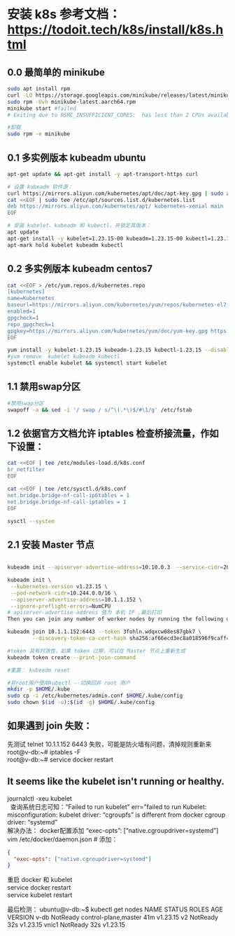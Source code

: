 # 安装 k8s  参考文档： https://todoit.tech/k8s/install/k8s.html

## 0.0 最简单的 minikube

```sh
sudo apt install rpm
curl -LO https://storage.googleapis.com/minikube/releases/latest/minikube-latest.aarch64.rpm
sudo rpm -Uvh minikube-latest.aarch64.rpm
minikube start #failed 
# Exiting due to RSRC_INSUFFICIENT_CORES:  has less than 2 CPUs available, but Kubernetes requires at least 2 to be available

#卸载
sudo rpm -e minikube
```

## 0.1 多实例版本  kubeadm ubuntu

```sh
apt-get update && apt-get install -y apt-transport-https curl

# 设置 kubeadm 软件源：
curl https://mirrors.aliyun.com/kubernetes/apt/doc/apt-key.gpg | sudo apt-key add -
cat <<EOF | sudo tee /etc/apt/sources.list.d/kubernetes.list
deb https://mirrors.aliyun.com/kubernetes/apt/ kubernetes-xenial main
EOF

# 安装 kubelet、kubeadm 和 kubectl，并锁定其版本：
apt update
apt-get install -y kubelet=1.23.15-00 kubeadm=1.23.15-00 kubectl=1.23.15-00
apt-mark hold kubelet kubeadm kubectl
```

## 0.2 多实例版本  kubeadm centos7
```sh
cat <<EOF > /etc/yum.repos.d/kubernetes.repo
[kubernetes]
name=Kubernetes
baseurl=https://mirrors.aliyun.com/kubernetes/yum/repos/kubernetes-el7-x86_64/
enabled=1
gpgcheck=1
repo_gpgcheck=1
gpgkey=https://mirrors.aliyun.com/kubernetes/yum/doc/yum-key.gpg https://mirrors.aliyun.com/kubernetes/yum/doc/rpm-package-key.gpg
EOF

yum install -y kubelet-1.23.15 kubeadm-1.23.15 kubectl-1.23.15 --disableexcludes=kubernetes
#yum remove  kubelet kubeadm kubectl
systemctl enable kubelet && systemctl start kubelet
```

## 1.1 禁用swap分区
```sh
#禁用swap分区
swapoff -a && sed -i '/ swap / s/^\(.*\)$/#\1/g' /etc/fstab
```

## 1.2 依据官方文档允许 iptables 检查桥接流量，作如下设置：

```sh
cat <<EOF | tee /etc/modules-load.d/k8s.conf
br_netfilter
EOF

cat <<EOF | tee /etc/sysctl.d/k8s.conf
net.bridge.bridge-nf-call-ip6tables = 1
net.bridge.bridge-nf-call-iptables = 1
EOF

sysctl --system
```

## 2.1 安装 Master 节点
```sh

kubeadm init --apiserver-advertise-address=10.10.0.3  --service-cidr=20.20.0.0/16 --pod-network-cidr=10.244.0.0/16 --kubernetes-version v1.21.1

kubeadm init \
 --kubernetes-version v1.23.15 \
 --pod-network-cidr=10.244.0.0/16 \
 --apiserver-advertise-address=10.1.1.152 \
 --ignore-preflight-errors=NumCPU    
# apiserver-advertise-address 值为 本机 IP ,最后打印
Then you can join any number of worker nodes by running the following on each as root:

kubeadm join 10.1.1.152:6443 --token 3fohln.wdqxcw08es87gbk7 \
        --discovery-token-ca-cert-hash sha256:af66ecd3ec8a018596f9caff46ee731348bf87bd900b8240a4ecb3b0c856907f 

#token 具有时效性，如果 token 过期，可以在 Master 节点上重新生成
kubeadm token create --print-join-command

#重置： kubeadm reset

#非root用户使用kubectl --切换回非 root 用户
mkdir -p $HOME/.kube
sudo cp -i /etc/kubernetes/admin.conf $HOME/.kube/config
sudo chown $(id -u):$(id -g) $HOME/.kube/config

```

## 如果遇到 join 失败：
先测试 telnet 10.1.1.152 6443 失败，可能是防火墙有问题，清掉规则重新来   
root@v-db:~# iptables -F   
root@v-db:~# service docker restart   

## It seems like the kubelet isn't running or healthy.
journalctl -xeu kubelet   
 查询系统日志可知：“Failed to run kubelet” err="failed to run Kubelet: misconfiguration: kubelet driver: “cgroupfs” is different from docker cgroup driver: “systemd”    
解决办法：  docker配置添加 “exec-opts”: [“native.cgroupdriver=systemd”]   
vim /etc/docker/daemon.json  # 添加：  
```json
{
  "exec-opts": ["native.cgroupdriver=systemd"]
}
```
重启 docker  和  kubelet   
service docker restart   
service kubelet restart   

最后检测：
ubuntu@v-db:~$ kubectl get nodes
NAME    STATUS     ROLES                  AGE   VERSION
v-db    NotReady   control-plane,master   41m   v1.23.15
v2      NotReady   <none>                 32s   v1.23.15
vnic1   NotReady   <none>                 32s   v1.23.15